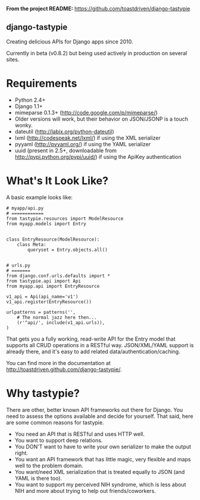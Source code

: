 **From the project README:** https://github.com/toastdriven/django-tastypie

## django-tastypie ##

Creating delicious APIs for Django apps since 2010.

Currently in beta (v0.8.2) but being used actively in production on several sites.

# Requirements #

  * Python 2.4+
  * Django 1.1+
  * mimeparse 0.1.3+ (http://code.google.com/p/mimeparse/)
  * Older versions will work, but their behavior on JSON/JSONP is a touch wonky.
  * dateutil (http://labix.org/python-dateutil)
  * lxml (http://codespeak.net/lxml/) if using the XML serializer
  * pyyaml (http://pyyaml.org/) if using the YAML serializer
  * uuid (present in 2.5+, downloadable from http://pypi.python.org/pypi/uuid/) if using the ApiKey authentication

# What's It Look Like? #

A basic example looks like:

```
# myapp/api.py
# ============
from tastypie.resources import ModelResource
from myapp.models import Entry


class EntryResource(ModelResource):
    class Meta:
        queryset = Entry.objects.all()


# urls.py
# =======
from django.conf.urls.defaults import *
from tastypie.api import Api
from myapp.api import EntryResource

v1_api = Api(api_name='v1')
v1_api.register(EntryResource())

urlpatterns = patterns('',
    # The normal jazz here then...
    (r'^api/', include(v1_api.urls)),
)
```

That gets you a fully working, read-write API for the Entry model that supports all CRUD operations in a RESTful way. JSON/XML/YAML support is already there, and it's easy to add related data/authentication/caching.

You can find more in the documentation at http://toastdriven.github.com/django-tastypie/.

# Why tastypie? #

There are other, better known API frameworks out there for Django. You need to assess the options available and decide for yourself. That said, here are some common reasons for tastypie.

  * You need an API that is RESTful and uses HTTP well.
  * You want to support deep relations.
  * You DON'T want to have to write your own serializer to make the output right.
  * You want an API framework that has little magic, very flexible and maps well to the problem domain.
  * You want/need XML serialization that is treated equally to JSON (and YAML is there too).
  * You want to support my perceived NIH syndrome, which is less about NIH and more about trying to help out friends/coworkers.